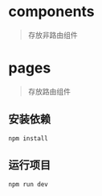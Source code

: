 # components

> 存放非路由组件

# pages

> 存放路由组件

## 安装依赖
```
npm install
```

## 运行项目
```
npm run dev
```